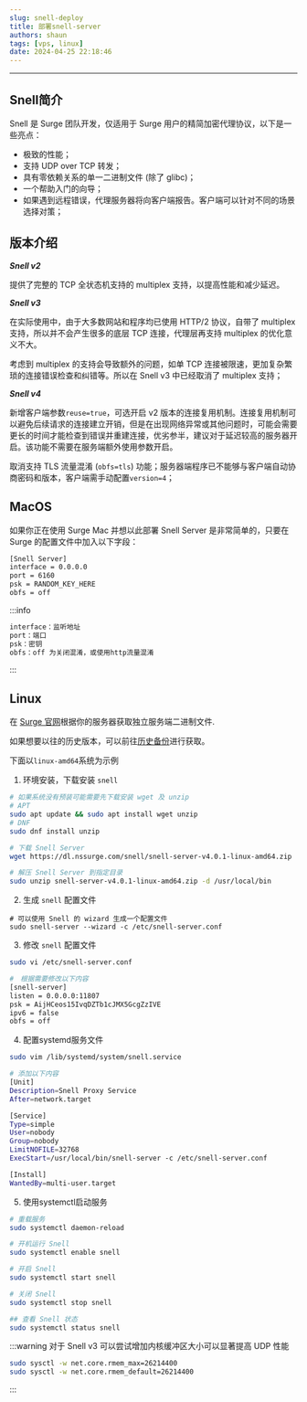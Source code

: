 ```yaml
---
slug: snell-deploy
title: 部署snell-server
authors: shaun
tags: [vps, linux]
date: 2024-04-25 22:18:46
---
```

***

## Snell简介

Snell 是 Surge 团队开发，仅适用于 Surge 用户的精简加密代理协议，以下是一些亮点：
<!-- truncate -->
- 极致的性能；
- 支持 UDP over TCP 转发；
- 具有零依赖关系的单一二进制文件 (除了 glibc)；
- 一个帮助入门的向导；
- 如果遇到远程错误，代理服务器将向客户端报告。客户端可以针对不同的场景选择对策；

## 版本介绍

***Snell v2***

提供了完整的 TCP 全状态机支持的 multiplex 支持，以提高性能和减少延迟。

***Snell v3***

在实际使用中，由于大多数网站和程序均已使用 HTTP/2 协议，自带了 multiplex 支持，所以并不会产生很多的底层 TCP 连接，代理层再支持 multiplex 的优化意义不大。

考虑到 multiplex 的支持会导致额外的问题，如单 TCP 连接被限速，更加复杂繁琐的连接错误检查和纠错等。所以在 Snell v3 中已经取消了 multiplex 支持；

***Snell v4***

新增客户端参数`reuse=true`，可选开启 v2 版本的连接复用机制。连接复用机制可以避免后续请求的连接建立开销，但是在出现网络异常或其他问题时，可能会需要更长的时间才能检查到错误并重建连接，优劣参半，建议对于延迟较高的服务器开启。该功能不需要在服务端额外使用参数开启。

取消支持 TLS 流量混淆 (`obfs=tls`) 功能；服务器端程序已不能够与客户端自动协商密码和版本，客户端需手动配置`version=4`；

## MacOS

如果你正在使用 Surge Mac 并想以此部署 Snell Server 是非常简单的，只要在 Surge 的配置文件中加入以下字段：

```sh
[Snell Server]
interface = 0.0.0.0
port = 6160
psk = RANDOM_KEY_HERE
obfs = off
```
:::info
```sh
interface：监听地址
port：端口
psk：密钥
obfs：off 为关闭混淆，或使用http流量混淆
```
:::

## Linux

在 [Surge 官网](https://manual.nssurge.com/others/snell.html)根据你的服务器获取独立服务端二进制文件.

如果想要以往的历史版本，可以前往[历史备份](https://github.com/fhvknb/Snell-oldbak)进行获取。

下面以`linux-amd64`系统为示例

1. 环境安装，下载安装 `snell`
```sh
# 如果系统没有预装可能需要先下载安装 wget 及 unzip
# APT
sudo apt update && sudo apt install wget unzip
# DNF
sudo dnf install unzip

# 下载 Snell Server
wget https://dl.nssurge.com/snell/snell-server-v4.0.1-linux-amd64.zip

# 解压 Snell Server 到指定目录
sudo unzip snell-server-v4.0.1-linux-amd64.zip -d /usr/local/bin
```
2. 生成 `snell` 配置文件

```basheee
# 可以使用 Snell 的 wizard 生成一个配置文件
sudo snell-server --wizard -c /etc/snell-server.conf
```

3. 修改 `snell` 配置文件

```sh
sudo vi /etc/snell-server.conf

#　根据需要修改以下内容　
[snell-server]
listen = 0.0.0.0:11807
psk = AijHCeos15IvqDZTb1cJMX5GcgZzIVE
ipv6 = false
obfs = off
```

4. 配置systemd服务文件
```sh
sudo vim /lib/systemd/system/snell.service

# 添加以下内容
[Unit]
Description=Snell Proxy Service
After=network.target

[Service]
Type=simple
User=nobody
Group=nobody
LimitNOFILE=32768
ExecStart=/usr/local/bin/snell-server -c /etc/snell-server.conf

[Install]
WantedBy=multi-user.target
```

5. 使用systemctl启动服务

```sh
# 重载服务
sudo systemctl daemon-reload

# 开机运行 Snell
sudo systemctl enable snell

# 开启 Snell
sudo systemctl start snell

# 关闭 Snell
sudo systemctl stop snell

## 查看 Snell 状态
sudo systemctl status snell
```

:::warning
对于 Snell v3 可以尝试增加内核缓冲区大小可以显著提高 UDP 性能

```sh
sudo sysctl -w net.core.rmem_max=26214400
sudo sysctl -w net.core.rmem_default=26214400
```

:::